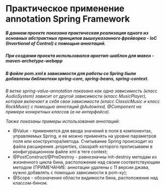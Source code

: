 # Практическое применение annotation Spring Framework

##### В данном проекте показана практическая реализация одного из основных абстрактных принципов вышеуказанного фрейворка - IoC (Invertional of Control) с помощью аннотаций.
##### При создании проекта использовался архетип-шаблон для мавен - maven-archetype-webapp
##### В файле pom.xml в зависимости для работы со Spring были добавлены библиотеки spring-core, spring-beans, spring-context.

*В ветке spring-value-annotation показано как одна зависимость (класс AudioSystem) зависит от другой зависимости (класс
MusicPlayer), которая включает в себя свои зависимости (класс ClassicMusic и класс RockMusic) с помощью аннотаций
@Autowired, @Component на примере конкретных классов (а не интерфейса).*

*Также показаны примеры использования аннотаций:* 
- @Value - применяется для ввода значений в поля в компонентах, управляемых Spring, и ее можно применять на уровне параметров поля или конструктора/метода. Считывание Spring происходит из файла расширения .properties, classpath которого прописываем в конфигурационном файле xml в теге context;
- @PostConstruct/@PreDestroy - равнозначны init-destroy методам из жизненного цикла бина, расположение над своим соответствующим методом (ПРИМЕЧАНИЕ: аннотации удалены с 11 версии джава, нужно добавлять с помощью зависимости в pom-ку);
- @Scope - обозначение области видимости бина, расположение над классом-бином.